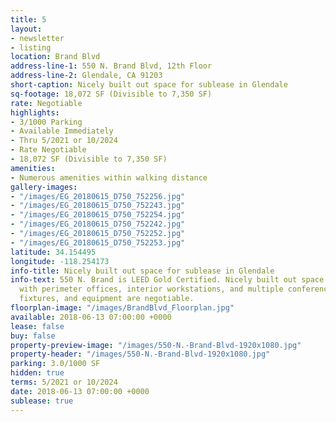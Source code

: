 ```yaml
---
title: 5
layout:
- newsletter
- listing
location: Brand Blvd
address-line-1: 550 N. Brand Blvd, 12th Floor
address-line-2: Glendale, CA 91203
short-caption: Nicely built out space for sublease in Glendale
sq-footage: 18,072 SF (Divisible to 7,350 SF)
rate: Negotiable
highlights:
- 3/1000 Parking
- Available Immediately
- Thru 5/2021 or 10/2024
- Rate Negotiable
- 18,072 SF (Divisible to 7,350 SF)
amenities:
- Numerous amenities within walking distance
gallery-images:
- "/images/EG_20180615_D750_752256.jpg"
- "/images/EG_20180615_D750_752243.jpg"
- "/images/EG_20180615_D750_752254.jpg"
- "/images/EG_20180615_D750_752242.jpg"
- "/images/EG_20180615_D750_752252.jpg"
- "/images/EG_20180615_D750_752253.jpg"
latitude: 34.154495
longitude: -118.254173
info-title: Nicely built out space for sublease in Glendale
info-text: 550 N. Brand is LEED Gold Certified. Nicely built out space for sublease,
  with perimeter offices, interior workstations, and multiple conference rooms. Furniture,
  fixtures, and equipment are negotiable.
floorplan-image: "/images/BrandBlvd_Floorplan.jpg"
available: 2018-06-13 07:00:00 +0000
lease: false
buy: false
property-preview-image: "/images/550-N.-Brand-Blvd-1920x1080.jpg"
property-header: "/images/550-N.-Brand-Blvd-1920x1080.jpg"
parking: 3.0/1000 SF
hidden: true
terms: 5/2021 or 10/2024
date: 2018-06-13 07:00:00 +0000
sublease: true
---
```

